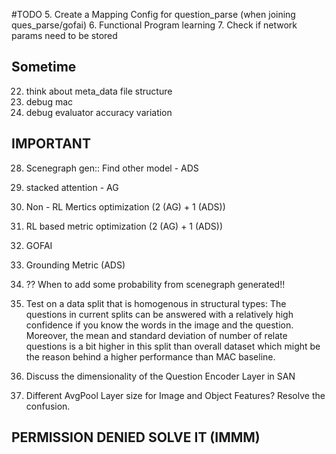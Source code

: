 #TODO
5. Create a Mapping Config for question_parse (when joining ques_parse/gofai)
6. Functional Program learning
7. Check if network params need to be stored


## Sometime
22. think about meta_data file structure
32. debug mac
33. debug evaluator accuracy variation



## IMPORTANT
28. Scenegraph gen:: Find other model - ADS
31. stacked attention - AG
36. Non - RL Mertics optimization (2 (AG) + 1 (ADS))
37. RL based metric optimization (2 (AG) + 1 (ADS))
38. GOFAI
39. Grounding Metric (ADS)

40. ?? When to add some probability from scenegraph generated!!
41. Test on a data split that is homogenous in structural types: The questions in current splits can be answered with a relatively high confidence if you know the words in the image and the question. Moreover, the mean and standard deviation of number of relate questions is a bit higher in this split than overall dataset which might be the reason behind a higher performance than MAC baseline.
42. Discuss the dimensionality of the Question Encoder Layer in SAN
43. Different AvgPool Layer size for Image and Object Features? Resolve the confusion.

## PERMISSION DENIED SOLVE IT (IMMM)